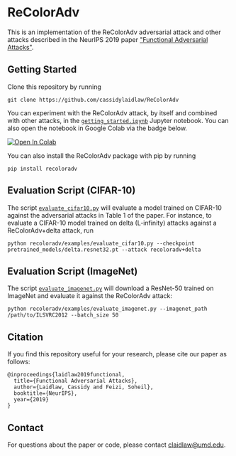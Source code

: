 # ReColorAdv

This is an implementation of the ReColorAdv adversarial attack and other attacks described in the NeurIPS 2019 paper ["Functional Adversarial Attacks"](https://arxiv.org/abs/1906.00001).

## Getting Started

Clone this repository by running

    git clone https://github.com/cassidylaidlaw/ReColorAdv

You can experiment with the ReColorAdv attack, by itself and combined with other attacks, in the [`getting_started.ipynb`](getting_started.ipynb) Jupyter notebook. You can also open the notebook in Google Colab via the badge below.

[![Open In Colab](https://colab.research.google.com/assets/colab-badge.svg)](https://colab.research.google.com/github/cassidylaidlaw/ReColorAdv/blob/master/getting_started_colab.ipynb)

You can also install the ReColorAdv package with pip by running

    pip install recoloradv

## Evaluation Script (CIFAR-10)

The script [`evaluate_cifar10.py`](recoloradv/examples/evaluate_cifar10.py) will evaluate a model trained on CIFAR-10 against the adversarial attacks in Table 1 of the paper. For instance, to evaluate a CIFAR-10 model trained on delta (L-infinity) attacks against a ReColorAdv+delta attack, run

    python recoloradv/examples/evaluate_cifar10.py --checkpoint pretrained_models/delta.resnet32.pt --attack recoloradv+delta

## Evaluation Script (ImageNet)

The script [`evaluate_imagenet.py`](recoloradv/examples/evaluate_imagenet.py) will download a ResNet-50 trained on ImageNet and evaluate it against the ReColorAdv attack:

    python recoloradv/examples/evaluate_imagenet.py --imagenet_path /path/to/ILSVRC2012 --batch_size 50

## Citation

If you find this repository useful for your research, please cite our paper as follows:

    @inproceedings{laidlaw2019functional,
      title={Functional Adversarial Attacks},
      author={Laidlaw, Cassidy and Feizi, Soheil},
      booktitle={NeurIPS},
      year={2019}
    }

## Contact

For questions about the paper or code, please contact claidlaw@umd.edu.

